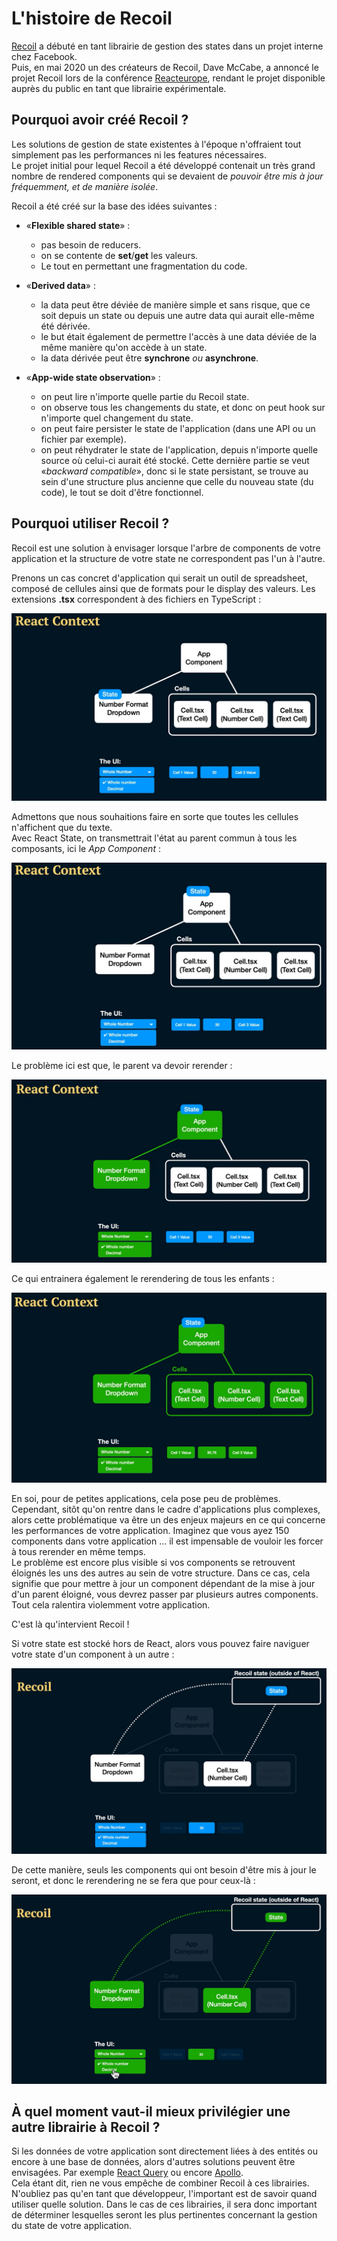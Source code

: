 # L'histoire de Recoil

[Recoil](https://recoiljs.org/fr/) a débuté en tant librairie de gestion des states dans un projet interne 
chez Facebook.  
Puis, en mai 2020 un des créateurs de Recoil, Dave McCabe, a annoncé le projet Recoil lors de la conférence 
[Reacteurope](https://www.youtube.com/watch?v=_ISAA_Jt9kI), rendant le projet disponible auprès du public en tant que 
librairie expérimentale.


## Pourquoi avoir créé Recoil ?

Les solutions de gestion de state existentes à l'époque n'offraient tout simplement pas les 
performances ni les features nécessaires.  
Le projet initial pour lequel Recoil a été développé contenait un très grand nombre de rendered components qui 
se devaient de *pouvoir être mis à jour fréquemment, et de manière isolée*.


Recoil a été créé sur la base des idées suivantes :

- «**Flexible shared state**» : 
  - pas besoin de reducers. 
  - on se contente de **set**/**get** les valeurs. 
  - Le tout en permettant une fragmentation du code.

- «**Derived data**» : 
  - la data peut être déviée de manière simple et sans risque, que ce soit depuis un state ou depuis 
  une autre data qui aurait elle-même été dérivée. 
  - le but était également de permettre l'accès à une data déviée de la même 
  manière qu'on accède à un state.
  - la data dérivée peut être **synchrone** *ou* **asynchrone**.

- «**App-wide state observation**» :
  - on peut lire n'importe quelle partie du Recoil state.
  - on observe tous les changements du state, et donc on peut hook sur n'importe quel changement du state.
  - on peut faire persister le state de l'application (dans une API ou un fichier par exemple).
  - on peut réhydrater le state de l'application, depuis n'importe quelle source où celui-ci aurait été stocké. 
  Cette dernière partie se veut «*backward compatible*», donc si le state persistant, se trouve au sein d'une structure
  plus ancienne que celle du nouveau state (du code), le tout se doit d'être fonctionnel.


## Pourquoi utiliser Recoil ?

Recoil est une solution à envisager lorsque l'arbre de components de votre application et la structure de votre state ne 
correspondent pas l'un à l'autre.  

Prenons un cas concret d'application qui serait un outil de spreadsheet, composé de cellules ainsi que de formats pour le
display des valeurs. Les extensions **.tsx** correspondent à des fichiers en TypeScript :

![](../images/00_Introduction/react-context/state_react_contexte_01.png)

Admettons que nous souhaitions faire en sorte que toutes les cellules n'affichent que du texte.  
Avec React State, on transmettrait l'état au parent commun à tous les composants, ici le *App Component* : 

![](../images/00_Introduction/react-context/state_react_contexte_02.png)

Le problème ici est que, le parent va devoir rerender : 

![](../images/00_Introduction/react-context/state_react_contexte_03.png)

Ce qui entrainera également le rerendering de tous les enfants : 

![](../images/00_Introduction/react-context/state_react_contexte_04.png)

En soi, pour de petites applications, cela pose peu de problèmes.  
Cependant, sitôt qu'on rentre dans le cadre d'applications plus complexes, alors cette problématique va être un des 
enjeux majeurs en ce qui concerne les performances de votre application. Imaginez que vous ayez 150 components dans 
votre application ... il est impensable de vouloir les forcer à tous rerender en même temps.  
Le problème est encore plus visible si vos components se retrouvent éloignés les uns des autres au sein de votre 
structure. Dans ce cas, cela signifie que pour mettre à jour un component dépendant de la mise à jour d'un parent 
éloigné, vous devrez passer par plusieurs autres components. Tout cela ralentira violemment votre application.

C'est là qu'intervient Recoil !

Si votre state est stocké hors de React, alors vous pouvez faire naviguer votre state d'un component à un autre :

![](../images/00_Introduction/recoil-context/state_recoil_01.png)

De cette manière, seuls les components qui ont besoin d'être mis à jour le seront, et donc le rerendering ne se fera que 
pour ceux-là :

![](../images/00_Introduction/recoil-context/state_recoil_02.png)


## À quel moment vaut-il mieux privilégier une autre librairie à Recoil ?

Si les données de votre application sont directement liées à des entités ou encore à une base de données, alors d'autres
solutions peuvent être envisagées. Par exemple [React Query](https://react-query-v3.tanstack.com/) ou encore 
[Apollo](https://www.apollographql.com/docs/react/).  
Cela étant dit, rien ne vous empêche de combiner Recoil à ces librairies.  
N'oubliez pas qu'en tant que développeur, l'important est de savoir quand utiliser quelle solution. Dans le cas de ces 
librairies, il sera donc important de déterminer lesquelles seront les plus pertinentes concernant la gestion du state 
de votre application.